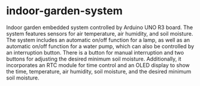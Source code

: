 # indoor-garden-system
 Indoor garden embedded system controlled by Arduino UNO R3 board. The system features sensors for air temperature, air humidity, and soil moisture. The system includes an automatic on/off function for a lamp, as well as an automatic on/off function for a water pump, which can also be controlled by an interruption button. There is a button for manual interruption and two buttons for adjusting the desired minimum soil moisture. Additionally, it incorporates an RTC module for time control and an OLED display to show the time, temperature, air humidity, soil moisture, and the desired minimum soil moisture.
